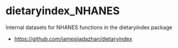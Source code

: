 # dietaryindex_NHANES
Internal datasets for NHANES functions in the dietaryindex package
- https://github.com/jamesjiadazhan/dietaryindex
